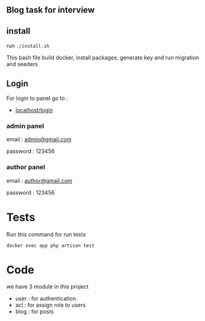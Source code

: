 ## Blog task for interview

## install

run `./install.sh`

This bash file build docker, install packages, generate key and run migration and seeders

## Login

For login to panel go to :
- [localhost/login](http://localhost/login)

### admin panel
email : admin@gmail.com

password : 123456

### author panel
email : author@gmail.com

password : 123456

# Tests
Run this command for run tests

`docker exec app php artisan test`

# Code

we have 3 module in this project
- user : for authentication
- acl : for assign role to users
- blog : for posts
